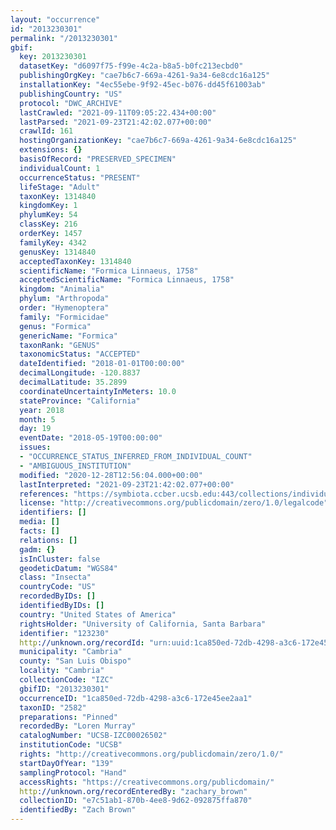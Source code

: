 ```yaml
---
layout: "occurrence"
id: "2013230301"
permalink: "/2013230301"
gbif:
  key: 2013230301
  datasetKey: "d6097f75-f99e-4c2a-b8a5-b0fc213ecbd0"
  publishingOrgKey: "cae7b6c7-669a-4261-9a34-6e8cdc16a125"
  installationKey: "4ec55ebe-9f92-45ec-b076-dd45f61003ab"
  publishingCountry: "US"
  protocol: "DWC_ARCHIVE"
  lastCrawled: "2021-09-11T09:05:22.434+00:00"
  lastParsed: "2021-09-23T21:42:02.077+00:00"
  crawlId: 161
  hostingOrganizationKey: "cae7b6c7-669a-4261-9a34-6e8cdc16a125"
  extensions: {}
  basisOfRecord: "PRESERVED_SPECIMEN"
  individualCount: 1
  occurrenceStatus: "PRESENT"
  lifeStage: "Adult"
  taxonKey: 1314840
  kingdomKey: 1
  phylumKey: 54
  classKey: 216
  orderKey: 1457
  familyKey: 4342
  genusKey: 1314840
  acceptedTaxonKey: 1314840
  scientificName: "Formica Linnaeus, 1758"
  acceptedScientificName: "Formica Linnaeus, 1758"
  kingdom: "Animalia"
  phylum: "Arthropoda"
  order: "Hymenoptera"
  family: "Formicidae"
  genus: "Formica"
  genericName: "Formica"
  taxonRank: "GENUS"
  taxonomicStatus: "ACCEPTED"
  dateIdentified: "2018-01-01T00:00:00"
  decimalLongitude: -120.8837
  decimalLatitude: 35.2899
  coordinateUncertaintyInMeters: 10.0
  stateProvince: "California"
  year: 2018
  month: 5
  day: 19
  eventDate: "2018-05-19T00:00:00"
  issues:
  - "OCCURRENCE_STATUS_INFERRED_FROM_INDIVIDUAL_COUNT"
  - "AMBIGUOUS_INSTITUTION"
  modified: "2020-12-28T12:56:04.000+00:00"
  lastInterpreted: "2021-09-23T21:42:02.077+00:00"
  references: "https://symbiota.ccber.ucsb.edu:443/collections/individual/index.php?occid=123230"
  license: "http://creativecommons.org/publicdomain/zero/1.0/legalcode"
  identifiers: []
  media: []
  facts: []
  relations: []
  gadm: {}
  isInCluster: false
  geodeticDatum: "WGS84"
  class: "Insecta"
  countryCode: "US"
  recordedByIDs: []
  identifiedByIDs: []
  country: "United States of America"
  rightsHolder: "University of California, Santa Barbara"
  identifier: "123230"
  http://unknown.org/recordId: "urn:uuid:1ca850ed-72db-4298-a3c6-172e45ee2aa1"
  municipality: "Cambria"
  county: "San Luis Obispo"
  locality: "Cambria"
  collectionCode: "IZC"
  gbifID: "2013230301"
  occurrenceID: "1ca850ed-72db-4298-a3c6-172e45ee2aa1"
  taxonID: "2582"
  preparations: "Pinned"
  recordedBy: "Loren Murray"
  catalogNumber: "UCSB-IZC00026502"
  institutionCode: "UCSB"
  rights: "http://creativecommons.org/publicdomain/zero/1.0/"
  startDayOfYear: "139"
  samplingProtocol: "Hand"
  accessRights: "https://creativecommons.org/publicdomain/"
  http://unknown.org/recordEnteredBy: "zachary_brown"
  collectionID: "e7c51ab1-870b-4ee8-9d62-092875ffa870"
  identifiedBy: "Zach Brown"
---
```

